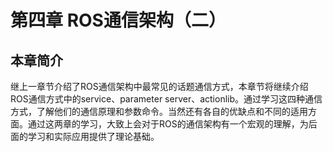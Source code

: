 # 第四章 ROS通信架构（二）
## 本章简介
继上一章节介绍了ROS通信架构中最常见的话题通信方式，本章节将继续介绍ROS通信方式中的service、parameter server、actionlib。通过学习这四种通信方式，了解他们的通信原理和参数命令。当然还有各自的优缺点和不同的适用方面。通过这两章的学习，大致上会对于ROS的通信架构有一个宏观的理解，为后面的学习和实际应用提供了理论基础。